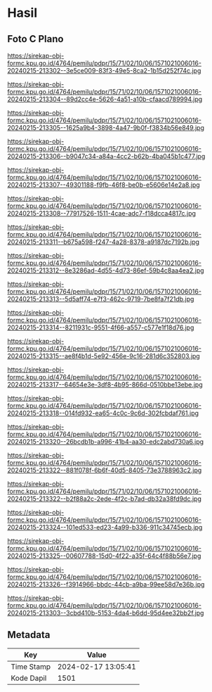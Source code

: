 # Hasil

## Foto C Plano

https://sirekap-obj-formc.kpu.go.id/4764/pemilu/pdpr/15/71/02/10/06/1571021006016-20240215-213302--3e5ce009-83f3-49e5-8ca2-1b15d252f74c.jpg

https://sirekap-obj-formc.kpu.go.id/4764/pemilu/pdpr/15/71/02/10/06/1571021006016-20240215-213304--89d2cc4e-5626-4a51-a10b-cfaacd789994.jpg

https://sirekap-obj-formc.kpu.go.id/4764/pemilu/pdpr/15/71/02/10/06/1571021006016-20240215-213305--1625a9b4-3898-4a47-9b0f-f3834b56e849.jpg

https://sirekap-obj-formc.kpu.go.id/4764/pemilu/pdpr/15/71/02/10/06/1571021006016-20240215-213306--b9047c34-a84a-4cc2-b62b-4ba045b1c477.jpg

https://sirekap-obj-formc.kpu.go.id/4764/pemilu/pdpr/15/71/02/10/06/1571021006016-20240215-213307--49301188-f9fb-46f8-be0b-e5606e14e2a8.jpg

https://sirekap-obj-formc.kpu.go.id/4764/pemilu/pdpr/15/71/02/10/06/1571021006016-20240215-213308--77917526-1511-4cae-adc7-f18dcca4817c.jpg

https://sirekap-obj-formc.kpu.go.id/4764/pemilu/pdpr/15/71/02/10/06/1571021006016-20240215-213311--b675a598-f247-4a28-8378-a9187dc7192b.jpg

https://sirekap-obj-formc.kpu.go.id/4764/pemilu/pdpr/15/71/02/10/06/1571021006016-20240215-213312--8e3286ad-4d55-4d73-86ef-59b4c8aa4ea2.jpg

https://sirekap-obj-formc.kpu.go.id/4764/pemilu/pdpr/15/71/02/10/06/1571021006016-20240215-213313--5d5aff74-e7f3-462c-9719-7be8fa7f21db.jpg

https://sirekap-obj-formc.kpu.go.id/4764/pemilu/pdpr/15/71/02/10/06/1571021006016-20240215-213314--8211931c-9551-4f66-a557-c577e1f18d76.jpg

https://sirekap-obj-formc.kpu.go.id/4764/pemilu/pdpr/15/71/02/10/06/1571021006016-20240215-213315--ae8f4b1d-5e92-456e-9c16-281d6c352803.jpg

https://sirekap-obj-formc.kpu.go.id/4764/pemilu/pdpr/15/71/02/10/06/1571021006016-20240215-213317--64654e3e-3df8-4b95-866d-0510bbe13ebe.jpg

https://sirekap-obj-formc.kpu.go.id/4764/pemilu/pdpr/15/71/02/10/06/1571021006016-20240215-213318--014fd932-ea65-4c0c-9c6d-302fcbdaf761.jpg

https://sirekap-obj-formc.kpu.go.id/4764/pemilu/pdpr/15/71/02/10/06/1571021006016-20240215-213320--26bcdb1b-a996-41b4-aa30-edc2abd730a6.jpg

https://sirekap-obj-formc.kpu.go.id/4764/pemilu/pdpr/15/71/02/10/06/1571021006016-20240215-213322--881f078f-6b6f-40d5-8405-73e3788963c2.jpg

https://sirekap-obj-formc.kpu.go.id/4764/pemilu/pdpr/15/71/02/10/06/1571021006016-20240215-213322--b2f88a2c-2ede-4f2c-b7ad-db32a38fd9dc.jpg

https://sirekap-obj-formc.kpu.go.id/4764/pemilu/pdpr/15/71/02/10/06/1571021006016-20240215-213324--101ed533-ed23-4a99-b336-911c34745ecb.jpg

https://sirekap-obj-formc.kpu.go.id/4764/pemilu/pdpr/15/71/02/10/06/1571021006016-20240215-213325--00607788-15d0-4f22-a35f-64c4f88b56e7.jpg

https://sirekap-obj-formc.kpu.go.id/4764/pemilu/pdpr/15/71/02/10/06/1571021006016-20240215-213326--f3914966-bbdc-44cb-a9ba-99ee58d7e36b.jpg

https://sirekap-obj-formc.kpu.go.id/4764/pemilu/pdpr/15/71/02/10/06/1571021006016-20240215-213303--3cbd410b-5153-4da4-b6dd-95d4ee32bb2f.jpg


## Metadata

| Key        | Value               |
| ---------- | ------------------- |
| Time Stamp | 2024-02-17 13:05:41 |
| Kode Dapil | 1501                |



